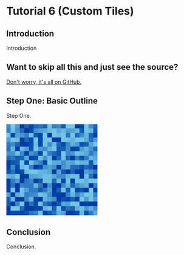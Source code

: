 # Tutorial 6 (Custom Tiles)
## Introduction

Introduction

## Want to skip all this and just see the source?

[Don't worry, it's all on GitHub.](https://github.com/scotchfield/rl.js/tree/master/tutorial/tutorial-6)

## Step One: Basic Outline

Step One.

![Animated water tiles example](tutorial-6/water.gif)

## Conclusion

Conclusion.

